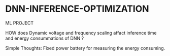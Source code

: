 # DNN-INFERENCE-OPTIMIZATION
ML PROJECT

HOW does Dynamic voltage and frequency scaling affact inference time and energy consummations of DNN ?

Simple Thoughts: Fixed power battery for measuring the energy consuming.
